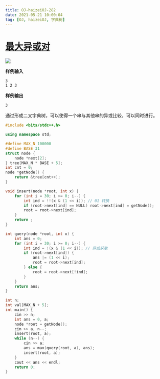 ```yaml
---
title: OJ-haizeiOJ-282
date: 2021-05-21 10:00:04
tag: [OJ, haizeiOJ, 字典树]
---
```


# [最大异或对](http://oj.haizeix.com/problem/282)

![](https://hauk-blog.oss-cn-hangzhou.aliyuncs.com/blogimage-20210522160334011.png)

**样例输入**

```
3
1 2 3
```

**样例输出**

```
3
```

通过形成二叉字典树，可以使得一个串与其他串的异或比较，可以同时进行。

```cpp
#include <bits/stdc++.h>

using namespace std;

#define MAX_N 100000
#define BASE 31
struct node {
    node *next[2];
} tree[MAX_N * BASE + 5];
int cnt = 0;
node *getNode() {
    return &tree[cnt++];
}

void insert(node *root, int x) {
    for (int i = 30; i >= 0; i--) {
        int ind = !!(x & (1 << i)); // 01 转换
        if (root->next[ind] == NULL) root->next[ind] = getNode();
        root = root->next[ind];
    }
    return ;
}

int query(node *root, int x) {
    int ans = 0;
    for (int i = 30; i >= 0; i--) {
        int ind = !(x & (1 << i)); // 异或获取
        if (root->next[ind]) {
            ans |= (1 << i);
            root = root->next[ind];
        } else {
            root = root->next[!ind];
        }
    }
    return ans;
}

int n;
int val[MAX_N + 5];
int main() {
	cin >> n;
    int ans = 0, a;
    node *root = getNode();
    cin >> a, n--;
    insert(root, a);
    while (n--) {
        cin >> a;
        ans = max(query(root, a), ans);
        insert(root, a);
    }
    cout << ans << endl;
    return 0;
}
```

